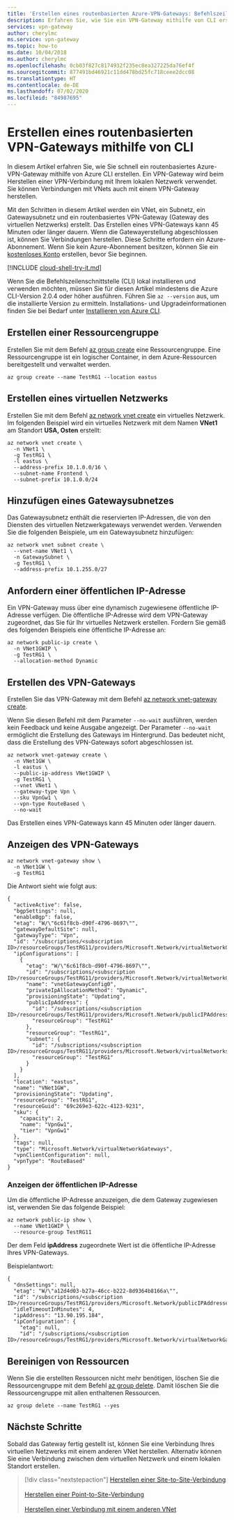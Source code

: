 ```yaml
---
title: 'Erstellen eines routenbasierten Azure-VPN-Gateways: Befehlszeilenschnittstelle (CLI)'
description: Erfahren Sie, wie Sie ein VPN-Gateway mithilfe von CLI erstellen.
services: vpn-gateway
author: cherylmc
ms.service: vpn-gateway
ms.topic: how-to
ms.date: 10/04/2018
ms.author: cherylmc
ms.openlocfilehash: 0cb03f827c8174932f235ec8ea327225da76ef4f
ms.sourcegitcommit: 877491bd46921c11dd478bd25fc718ceee2dcc08
ms.translationtype: HT
ms.contentlocale: de-DE
ms.lasthandoff: 07/02/2020
ms.locfileid: "84987695"
---
```

# <a name="create-a-route-based-vpn-gateway-using-cli"></a>Erstellen eines routenbasierten VPN-Gateways mithilfe von CLI

In diesem Artikel erfahren Sie, wie Sie schnell ein routenbasiertes Azure-VPN-Gateway mithilfe von Azure CLI erstellen. Ein VPN-Gateway wird beim Herstellen einer VPN-Verbindung mit Ihrem lokalen Netzwerk verwendet. Sie können Verbindungen mit VNets auch mit einem VPN-Gateway herstellen.

Mit den Schritten in diesem Artikel werden ein VNet, ein Subnetz, ein Gatewaysubnetz und ein routenbasiertes VPN-Gateway (Gateway des virtuellen Netzwerks) erstellt. Das Erstellen eines VPN-Gateways kann 45 Minuten oder länger dauern. Wenn die Gatewayerstellung abgeschlossen ist, können Sie Verbindungen herstellen. Diese Schritte erfordern ein Azure-Abonnement. Wenn Sie kein Azure-Abonnement besitzen, können Sie ein [kostenloses Konto](https://azure.microsoft.com/free/?WT.mc_id=A261C142F) erstellen, bevor Sie beginnen.

[!INCLUDE [cloud-shell-try-it.md](../../includes/cloud-shell-try-it.md)]

Wenn Sie die Befehlszeilenschnittstelle (CLI) lokal installieren und verwenden möchten, müssen Sie für diesen Artikel mindestens die Azure CLI-Version 2.0.4 oder höher ausführen. Führen Sie `az --version` aus, um die installierte Version zu ermitteln. Installations- und Upgradeinformationen finden Sie bei Bedarf unter [Installieren von Azure CLI](/cli/azure/install-azure-cli).

## <a name="create-a-resource-group"></a>Erstellen einer Ressourcengruppe

Erstellen Sie mit dem Befehl [az group create](/cli/azure/group) eine Ressourcengruppe. Eine Ressourcengruppe ist ein logischer Container, in dem Azure-Ressourcen bereitgestellt und verwaltet werden. 


```azurecli-interactive
az group create --name TestRG1 --location eastus
```

## <a name="create-a-virtual-network"></a><a name="vnet"></a>Erstellen eines virtuellen Netzwerks

Erstellen Sie mit dem Befehl [az network vnet create](/cli/azure/network/vnet) ein virtuelles Netzwerk. Im folgenden Beispiel wird ein virtuelles Netzwerk mit dem Namen **VNet1** am Standort **USA, Osten** erstellt:

```azurecli-interactive
az network vnet create \
  -n VNet1 \
  -g TestRG1 \
  -l eastus \
  --address-prefix 10.1.0.0/16 \
  --subnet-name Frontend \
  --subnet-prefix 10.1.0.0/24
```

## <a name="add-a-gateway-subnet"></a><a name="gwsubnet"></a>Hinzufügen eines Gatewaysubnetzes

Das Gatewaysubnetz enthält die reservierten IP-Adressen, die von den Diensten des virtuellen Netzwerkgateways verwendet werden. Verwenden Sie die folgenden Beispiele, um ein Gatewaysubnetz hinzufügen:

```azurecli-interactive
az network vnet subnet create \
  --vnet-name VNet1 \
  -n GatewaySubnet \
  -g TestRG1 \
  --address-prefix 10.1.255.0/27 
```

## <a name="request-a-public-ip-address"></a><a name="PublicIP"></a>Anfordern einer öffentlichen IP-Adresse

Ein VPN-Gateway muss über eine dynamisch zugewiesene öffentliche IP-Adresse verfügen. Die öffentliche IP-Adresse wird dem VPN-Gateway zugeordnet, das Sie für Ihr virtuelles Netzwerk erstellen. Fordern Sie gemäß des folgenden Beispiels eine öffentliche IP-Adresse an:

```azurecli-interactive
az network public-ip create \
  -n VNet1GWIP \
  -g TestRG1 \
  --allocation-method Dynamic 
```

## <a name="create-the-vpn-gateway"></a><a name="CreateGateway"></a>Erstellen des VPN-Gateways

Erstellen Sie das VPN-Gateway mit dem Befehl [az network vnet-gateway create](/cli/azure/group).

Wenn Sie diesen Befehl mit dem Parameter `--no-wait` ausführen, werden kein Feedback und keine Ausgabe angezeigt. Der Parameter `--no-wait` ermöglicht die Erstellung des Gateways im Hintergrund. Das bedeutet nicht, dass die Erstellung des VPN-Gateways sofort abgeschlossen ist.

```azurecli-interactive
az network vnet-gateway create \
  -n VNet1GW \
  -l eastus \
  --public-ip-address VNet1GWIP \
  -g TestRG1 \
  --vnet VNet1 \
  --gateway-type Vpn \
  --sku VpnGw1 \
  --vpn-type RouteBased \
  --no-wait
```

Das Erstellen eines VPN-Gateways kann 45 Minuten oder länger dauern.

## <a name="view-the-vpn-gateway"></a><a name="viewgw"></a>Anzeigen des VPN-Gateways

```azurecli-interactive
az network vnet-gateway show \
  -n VNet1GW \
  -g TestRG1
```

Die Antwort sieht wie folgt aus:

```output
{
  "activeActive": false,
  "bgpSettings": null,
  "enableBgp": false,
  "etag": "W/\"6c61f8cb-d90f-4796-8697\"",
  "gatewayDefaultSite": null,
  "gatewayType": "Vpn",
  "id": "/subscriptions/<subscription ID>/resourceGroups/TestRG11/providers/Microsoft.Network/virtualNetworkGateways/VNet1GW",
  "ipConfigurations": [
    {
      "etag": "W/\"6c61f8cb-d90f-4796-8697\"",
      "id": "/subscriptions/<subscription ID>/resourceGroups/TestRG11/providers/Microsoft.Network/virtualNetworkGateways/VNet1GW/ipConfigurations/vnetGatewayConfig0",
      "name": "vnetGatewayConfig0",
      "privateIpAllocationMethod": "Dynamic",
      "provisioningState": "Updating",
      "publicIpAddress": {
        "id": "/subscriptions/<subscription ID>/resourceGroups/TestRG11/providers/Microsoft.Network/publicIPAddresses/VNet1GWIP",
        "resourceGroup": "TestRG1"
      },
      "resourceGroup": "TestRG1",
      "subnet": {
        "id": "/subscriptions/<subscription ID>/resourceGroups/TestRG11/providers/Microsoft.Network/virtualNetworks/VNet1/subnets/GatewaySubnet",
        "resourceGroup": "TestRG1"
      }
    }
  ],
  "location": "eastus",
  "name": "VNet1GW",
  "provisioningState": "Updating",
  "resourceGroup": "TestRG1",
  "resourceGuid": "69c269e3-622c-4123-9231",
  "sku": {
    "capacity": 2,
    "name": "VpnGw1",
    "tier": "VpnGw1"
  },
  "tags": null,
  "type": "Microsoft.Network/virtualNetworkGateways",
  "vpnClientConfiguration": null,
  "vpnType": "RouteBased"
}
```

### <a name="view-the-public-ip-address"></a>Anzeigen der öffentlichen IP-Adresse

Um die öffentliche IP-Adresse anzuzeigen, die dem Gateway zugewiesen ist, verwenden Sie das folgende Beispiel:

```azurecli-interactive
az network public-ip show \
  --name VNet1GWIP \
  --resource-group TestRG11
```

Der dem Feld **ipAddress** zugeordnete Wert ist die öffentliche IP-Adresse Ihres VPN-Gateways.

Beispielantwort:

```output
{
  "dnsSettings": null,
  "etag": "W/\"a12d4d03-b27a-46cc-b222-8d9364b8166a\"",
  "id": "/subscriptions/<subscription ID>/resourceGroups/TestRG1/providers/Microsoft.Network/publicIPAddresses/VNet1GWIP",
  "idleTimeoutInMinutes": 4,
  "ipAddress": "13.90.195.184",
  "ipConfiguration": {
    "etag": null,
    "id": "/subscriptions/<subscription ID>/resourceGroups/TestRG1/providers/Microsoft.Network/virtualNetworkGateways/VNet1GW/ipConfigurations/vnetGatewayConfig0",
```

## <a name="clean-up-resources"></a>Bereinigen von Ressourcen

Wenn Sie die erstellten Ressourcen nicht mehr benötigen, löschen Sie die Ressourcengruppe mit dem Befehl [az group delete](/cli/azure/group). Damit löschen Sie die Ressourcengruppe mit allen enthaltenen Ressourcen.

```azurecli-interactive 
az group delete --name TestRG1 --yes
```

## <a name="next-steps"></a>Nächste Schritte

Sobald das Gateway fertig gestellt ist, können Sie eine Verbindung Ihres virtuellen Netzwerks mit einem anderen VNet herstellen. Alternativ können Sie eine Verbindung zwischen dem virtuellen Netzwerk und einem lokalen Standort erstellen.

> [!div class="nextstepaction"]
> [Herstellen einer Site-to-Site-Verbindung](vpn-gateway-create-site-to-site-rm-powershell.md)<br><br>
> [Herstellen einer Point-to-Site-Verbindung](vpn-gateway-howto-point-to-site-rm-ps.md)<br><br>
> [Herstellen einer Verbindung mit einem anderen VNet](vpn-gateway-vnet-vnet-rm-ps.md)
